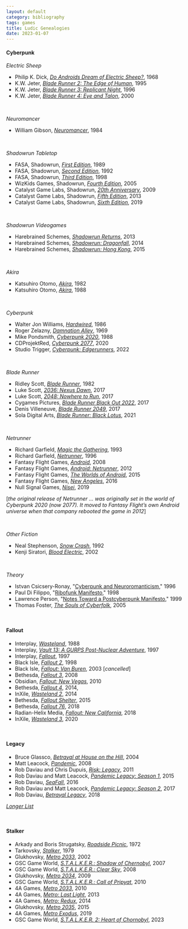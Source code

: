 ```yaml
---
layout: default
category: bibliography
tags: games
title: Ludic Genealogies
date: 2023-01-07
---
```


#### Cyberpunk

*Electric Sheep*

* Philip K. Dick, [*Do Androids Dream of Electric Sheep?*](https://en.wikipedia.org/wiki/Do_Androids_Dream_of_Electric_Sheep%3F), 1968
* K.W. Jeter, [*Blade Runner 2: The Edge of Human*](https://en.wikipedia.org/wiki/Blade_Runner_2:_The_Edge_of_Human), 1995
* K.W. Jeter, [*Blade Runner 3: Replicant Night*](https://en.wikipedia.org/wiki/Blade_Runner_3:_Replicant_Night), 1996
* K.W. Jeter, [*Blade Runner 4: Eye and Talon*](https://en.wikipedia.org/wiki/Blade_Runner_4:_Eye_and_Talon), 2000

<br>


*Neuromancer*

* William Gibson, [*Neuromancer*](https://en.wikipedia.org/wiki/Neuromancer), 1984

<br>


*Shadowrun Tabletop*

* FASA, Shadowrun, [*First Edition*](https://en.wikipedia.org/wiki/Shadowrun), 1989
* FASA, Shadowrun, [*Second Edition*](https://en.wikipedia.org/wiki/Shadowrun), 1992
* FASA, Shadowrun, [*Third Edition*](https://en.wikipedia.org/wiki/Shadowrun), 1998
* WizKids Games, Shadowrun, [*Fourth Edition*](https://en.wikipedia.org/wiki/Shadowrun), 2005
* Catalyst Game Labs, Shadowrun, [*20th Anniversary*](https://en.wikipedia.org/wiki/Shadowrun), 2009
* Catalyst Game Labs, Shadowrun, [*Fifth Edition*](https://en.wikipedia.org/wiki/Shadowrun), 2013
* Catalyst Game Labs, Shadowrun, [*Sixth Edition*](https://en.wikipedia.org/wiki/Shadowrun), 2019

<br>


*Shadowrun Videogames*

* Harebrained Schemes, [*Shadowrun Returns*](https://en.wikipedia.org/wiki/Shadowrun_Returns), 2013
* Harebrained Schemes, [*Shadowrun: Dragonfall*](https://en.wikipedia.org/wiki/Shadowrun:_Dragonfall), 2014
* Harebrained Schemes, [*Shadowrun: Hong Kong*](https://en.wikipedia.org/wiki/Shadowrun:_Hong_Kong), 2015

<br>

*Akira*

* Katsuhiro Otomo, [*Akira*](https://en.wikipedia.org/wiki/Akira_(manga)), 1982
* Katsuhiro Otomo, [*Akira*](https://en.wikipedia.org/wiki/Akira_(1988_film)), 1988

<br>


*Cyberpunk*

* Walter Jon Williams, [*Hardwired*](https://en.wikipedia.org/wiki/Hardwired_(novel)), 1986
* Roger Zelazny, [*Damnation Alley*](https://en.wikipedia.org/wiki/Damnation_Alley), 1969
* Mike Pondsmith, [*Cyberpunk 2020*](https://en.wikipedia.org/wiki/Cyberpunk_(role-playing_game)), 1988    
* CDProjektRed, [*Cyberpunk 2077*](https://en.wikipedia.org/wiki/Cyberpunk_2077), 2020
* Studio Trigger, [*Cyberpunk: Edgerunners*](https://en.wikipedia.org/wiki/Cyberpunk:_Edgerunners), 2022

<br>


*Blade Runner*

* Ridley Scott, [*Blade Runner*](https://en.wikipedia.org/wiki/Blade_Runner), 1982
* Luke Scott, [*2036: Nexus Dawn*](https://en.wikipedia.org/wiki/2036:_Nexus_Dawn), 2017
* Luke Scott, [*2048: Nowhere to Run*](https://en.wikipedia.org/wiki/2048:_Nowhere_to_Run), 2017
* Cygames Pictures, [*Blade Runner Black Out 2022*](https://en.wikipedia.org/wiki/Blade_Runner_Black_Out_2022), 2017
* Denis Villeneuve, [*Blade Runner 2049*](https://en.wikipedia.org/wiki/Blade_Runner_2049), 2017
* Sola Digital Arts, [*Blade Runner: Black Lotus*](https://en.wikipedia.org/wiki/Blade_Runner:_Black_Lotus), 2021

<br>


*Netrunner*

* Richard Garfield, [*Magic the Gathering*](https://en.wikipedia.org/wiki/Magic:_The_Gathering), 1993
* Richard Garfield, [*Netrunner*](https://en.wikipedia.org/wiki/Netrunner), 1996
* Fantasy Flight Games, [*Android*](https://en.wikipedia.org/wiki/Android_(board_game)), 2008
* Fantasy Flight Games, [*Android: Netrunner*](https://en.wikipedia.org/wiki/Android:_Netrunner), 2012
* Fantasy Flight Games, [*The Worlds of Android*](https://www.fantasyflightgames.com/en/products/the-worlds-of-android/), 2015
* Fantasy Flight Games, [*New Angeles*](https://boardgamegeek.com/boardgame/205716/new-angeles), 2016
* Null Signal Games, [*Nisei*](https://nullsignal.games/), 2019


[*the original release of Netrunner ... was originally set in the world of Cyberpunk 2020 (now 2077). It moved to Fantasy Flight’s own Android universe when that company rebooted the game in 2012*]

<br>


*Other Fiction*

* Neal Stephenson, [*Snow Crash*](https://en.wikipedia.org/wiki/Snow_Crash), 1992
* Kenji Siratori, [*Blood Electric*](https://books.google.ca/books/about/Blood_Electric.html?id=PhEaAQAAIAAJ), 2002

<br>


*Theory*

* Istvan Csicsery-Ronay, "[Cyberpunk and Neuroromanticism](http://project.cyberpunk.ru/idb//cyberpunk_and_neuromanticism.html)," 1996
* Paul Di Filippo, "[Ribofunk Manifesto](http://www.streettech.com/bcp/BCPtext/Manifestos/Ribofunk.html)," 1998
* Lawrence Person, "[Notes Toward a Postcyberpunk Manifesto](https://news.slashdot.org/story/99/10/08/2123255/notes-toward-a-postcyberpunk-manifesto)," 1999
* Thomas Foster, [*The Souls of Cyberfolk*](https://www.upress.umn.edu/book-division/books/the-souls-of-cyberfolk), 2005

<br>


#### Fallout

* Interplay, [*Wasteland*](https://en.wikipedia.org/wiki/Wasteland_(video_game)), 1988
* Interplay, [*Vault 13: A GURPS Post-Nuclear Adventure*](https://fallout.fandom.com/wiki/Vault_13:_A_GURPS_Post-Nuclear_Adventure), 1997
* Interplay, [*Fallout*](https://en.wikipedia.org/wiki/Fallout_(video_game)), 1997
* Black Isle, [*Fallout 2*](https://en.wikipedia.org/wiki/Fallout_2), 1998
* Black Isle, [*Fallout: Van Buren*](https://en.wikipedia.org/wiki/Van_Buren_(video_game)), 2003 [*cancelled*]
* Bethesda, [*Fallout 3*](https://en.wikipedia.org/wiki/Fallout_3), 2008
* Obsidian, [*Fallout: New Vegas*](https://en.wikipedia.org/wiki/Fallout:_New_Vegas), 2010
* Bethesda, [*Fallout 4*](https://en.wikipedia.org/wiki/Fallout_4), 2014,
* InXile, [*Wasteland 2*](https://en.wikipedia.org/wiki/Wasteland_2), 2014
* Bethesda, [*Fallout Shelter*](https://en.wikipedia.org/wiki/Fallout_Shelter), 2015
* Bethesda, [*Fallout 76*](https://en.wikipedia.org/wiki/Fallout_76), 2018
* Radian-Helix Media, [*Fallout: New California*](https://en.wikipedia.org/wiki/Fallout:_New_California), 2018
* InXile, [*Wasteland 3*](https://en.wikipedia.org/wiki/Wasteland_3), 2020

<br>


#### Legacy

* Bruce Glassco, [*Betrayal at House on the Hill*](https://en.wikipedia.org/wiki/Betrayal_at_House_on_the_Hill), 2004
* Matt Leacock, [*Pandemic*](https://en.wikipedia.org/wiki/Pandemic_(board_game)), 2008
* Rob Daviau and Chris Dupuis, [*Risk: Legacy*](https://boardgamegeek.com/boardgame/105134/risk-legacy), 2011
* Rob Daviau and Matt Leacock, [*Pandemic Legacy: Season 1*](https://en.wikipedia.org/wiki/Pandemic_(board_game)#Pandemic_Legacy), 2015
* Rob Daviau, [*SeaFall*](https://en.wikipedia.org/wiki/SeaFall), 2016
* Rob Daviau and Matt Leacock, [*Pandemic Legacy: Season 2*](https://en.wikipedia.org/wiki/Pandemic_(board_game)#Pandemic_Legacy), 2017
* Rob Daviau, [*Betrayal Legacy*](https://boardgamegeek.com/boardgame/240196/betrayal-legacy), 2018

[*Longer List*](https://en.wikipedia.org/wiki/Legacy_game)

<br>


#### Stalker

* Arkady and Boris Strugatsky, [*Roadside Picnic*](https://en.wikipedia.org/wiki/Roadside_Picnic), 1972
* Tarkovsky, [*Stalker*](https://en.wikipedia.org/wiki/Stalker_(1979_film)), 1979
* Glukhovsky, [*Metro 2033*](https://en.wikipedia.org/wiki/Metro_2033_(novel)), 2002
* GSC Game World, [*S.T.A.L.K.E.R.: Shadow of Chernobyl*](https://en.wikipedia.org/wiki/S.T.A.L.K.E.R.:_Shadow_of_Chernobyl), 2007
* GSC Game World, [*S.T.A.L.K.E.R.: Clear Sky*](https://en.wikipedia.org/wiki/S.T.A.L.K.E.R.:_Clear_Sky), 2008
* Glukhovsky, [*Metro 2034*](https://en.wikipedia.org/wiki/Metro_2034), 2009
* GSC Game World, [*S.T.A.L.K.E.R.: Call of Pripyat*](https://en.wikipedia.org/wiki/S.T.A.L.K.E.R.:_Call_of_Pripyat), 2010
* 4A Games, [*Metro 2033*](https://en.wikipedia.org/wiki/Metro_2033_(video_game)), 2010
* 4A Games, [*Metro: Last Light*](https://en.wikipedia.org/wiki/Metro:_Last_Light), 2013
* 4A Games, [*Metro: Redux*](https://en.wikipedia.org/wiki/Metro:_Last_Light#Redux_version), 2014
* Glukhovsky, [*Metro 2035*](https://en.wikipedia.org/wiki/Metro_2035), 2015
* 4A Games, [*Metro Exodus*](https://en.wikipedia.org/wiki/Metro_Exodus), 2019
* GSC Game World, [*S.T.A.L.K.E.R. 2: Heart of Chornobyl*](https://en.wikipedia.org/wiki/S.T.A.L.K.E.R._2:_Heart_of_Chornobyl), 2023

<br>
